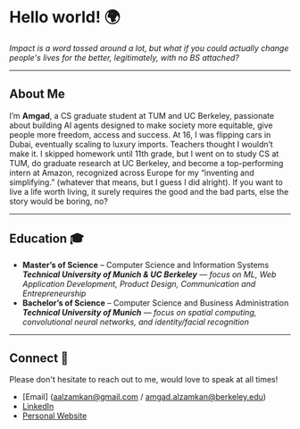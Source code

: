 # Hello world! 🌍

_Impact is a word tossed around a lot, but what if you could actually change people's lives for the better, legitimately, with no BS attached?_

---

## About Me
I’m **Amgad**, a CS graduate student at TUM and UC Berkeley, passionate about building AI agents designed to make society more equitable, give people more freedom, access and success.
At 16, I was flipping cars in Dubai, eventually scaling to luxury imports. Teachers thought I wouldn’t make it. I skipped homework until 11th grade, but I went on to study CS at TUM, do graduate research at UC Berkeley, and become a top-performing intern at Amazon, recognized across Europe for my “inventing and simplifying.” (whatever that means, but I guess I did alright). If you want to live a life worth living, it surely requires the good and the bad parts, else the story would be boring, no?

---

## Education 🎓
- **Master’s of Science** – Computer Science and Information Systems       
  _**Technical University of Munich & UC Berkeley** — focus on ML, Web Application Development, Product Design, Communication and Entrepreneurship_
- **Bachelor’s of Science** – Computer Science and Business Administration  
  _**Technical University of Munich** — focus on spatial computing, convolutional neural networks, and identity/facial recognition_

---
## Connect 📎
Please don't hesitate to reach out to me, would love to speak at all times!
- [Email] (aalzamkan@gmail.com / amgad.alzamkan@berkeley.edu)
- [LinkedIn](https://www.linkedin.com/in/amgad-al-zamkan-124238237/)  
- [Personal Website]([https://yourblog.com](https://alzamkan.com/))  

